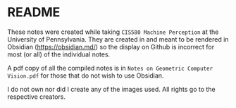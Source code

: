 # README

These notes were created while taking `CIS580 Machine Perception` at the University of Pennsylvania. They are created in and meant to be rendered in Obsidian (https://obsidian.md/) so the display on Github is incorrect for most (or all) of the individual notes.

A pdf copy of all the compiled notes is in `Notes on Geometric Computer Vision.pdf` for those that do not wish to use Obsidian.

I do not own nor did I create any of the images used. All rights go to the respective creators.